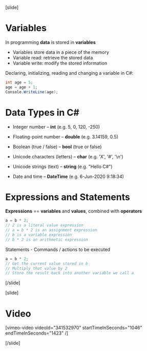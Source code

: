 [slide]
# Variables
In programming **data** is stored in **variables**

  * Variables store data in a piece of the memory
  * Variable read: retrieve the stored data
  * Variable write: modify the stored information
  
Declaring, initializing, reading and changing a variable in C#:
```cs live
int age = 5;
age = age + 1;
Console.WriteLine(age);
```
# Data Types in C#
* Integer number – **int** (e.g. 5, 0, 120, -250)

* Floating-point number – **double** (e.g. 3.14159, 0.5)

* Boolean (true / false) – **bool** (true or false)

* Unicode characters (letters) – **char** (e.g. 'X', '#', '\n')

* Unicode strings (text) – **string** (e.g. "Hello C#")

* Date and time – **DateTime** (e.g. 6-Jun-2020 9:18:34)

# Expressions and Statements
**Expressions** == **variables** and **values**, combined with **operators**

```csharp
a = b * 2;
// 2 is a literal value expression
// a = b * 2 is an assignment expression
// b is a variable expression
// b * 2 is an arithmetic expression
```

Statements - Commands / actions to be executed

```csharp
a = b * 2;
// Get the current value stored in b
// Multiply that value by 2
// Store the result back into another variable we call a
```
[/slide]

[slide]
# Video

[vimeo-video videoId="341532970" startTimeInSeconds="1046" endTimeInSeconds="1423" /]

[/slide]